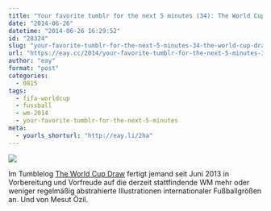 ```yaml
---
title: "Your favorite tumblr for the next 5 minutes (34): The World Cup Draw"
date: "2014-06-26"
datetime: "2014-06-26 16:29:52"
id: "28324"
slug: "your-favorite-tumblr-for-the-next-5-minutes-34-the-world-cup-draw"
url: "https://eay.cc/2014/your-favorite-tumblr-for-the-next-5-minutes-34-the-world-cup-draw/"
author: "eay"
format: "post"
categories:
  - 0815
tags:
  - fifa-worldcup
  - fussball
  - wm-2014
  - your-favorite-tumblr-for-the-next-5-minutes
meta:
  - yourls_shorturl: "http://eay.li/2ha"
---
```


![](https://eay.cc/uploads/2014/wmdraw.gif)

Im Tumblelog [The World Cup Draw](http://worldcupdraw.tumblr.com/) fertigt jemand seit Juni 2013 in Vorbereitung und Vorfreude auf die derzeit stattfindende WM mehr oder weniger regelmäßig abstrahierte Illustrationen internationaler Fußballgrößen an. Und von Mesut Özil.
